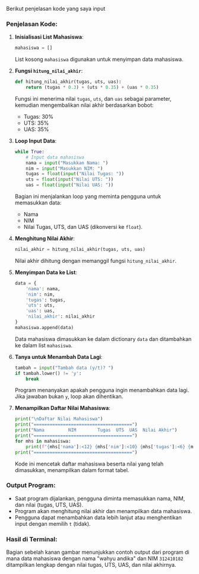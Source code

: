 Berikut penjelasan kode yang saya input

### Penjelasan Kode:
1. **Inisialisasi List Mahasiswa**:
   ```python
   mahasiswa = []
   ```
   List kosong `mahasiswa` digunakan untuk menyimpan data mahasiswa.

2. **Fungsi `hitung_nilai_akhir`**:
   ```python
   def hitung_nilai_akhir(tugas, uts, uas):
       return (tugas * 0.3) + (uts * 0.35) + (uas * 0.35)
   ```
   Fungsi ini menerima nilai `tugas`, `uts`, dan `uas` sebagai parameter, kemudian mengembalikan nilai akhir berdasarkan bobot:
   - Tugas: 30%
   - UTS: 35%
   - UAS: 35%

3. **Loop Input Data**:
   ```python
   while True:
       # Input data mahasiswa
       nama = input("Masukkan Nama: ")
       nim = input("Masukkan NIM: ")
       tugas = float(input("Nilai Tugas: "))
       uts = float(input("Nilai UTS: "))
       uas = float(input("Nilai UAS: "))
   ```
   Bagian ini menjalankan loop yang meminta pengguna untuk memasukkan data:
   - Nama
   - NIM
   - Nilai Tugas, UTS, dan UAS (dikonversi ke `float`).

4. **Menghitung Nilai Akhir**:
   ```python
   nilai_akhir = hitung_nilai_akhir(tugas, uts, uas)
   ```
   Nilai akhir dihitung dengan memanggil fungsi `hitung_nilai_akhir`.

5. **Menyimpan Data ke List**:
   ```python
   data = {
       'nama': nama,
       'nim': nim,
       'tugas': tugas,
       'uts': uts,
       'uas': uas,
       'nilai_akhir': nilai_akhir
   }
   mahasiswa.append(data)
   ```
   Data mahasiswa dimasukkan ke dalam dictionary `data` dan ditambahkan ke dalam list `mahasiswa`.

6. **Tanya untuk Menambah Data Lagi**:
   ```python
   tambah = input("Tambah data (y/t)? ")
   if tambah.lower() != 'y':
       break
   ```
   Program menanyakan apakah pengguna ingin menambahkan data lagi. Jika jawaban bukan `y`, loop akan dihentikan.

7. **Menampilkan Daftar Nilai Mahasiswa**:
   ```python
   print("\nDaftar Nilai Mahasiswa")
   print("=====================================")
   print("Nama         NIM        Tugas  UTS  UAS  Nilai Akhir")
   print("=====================================")
   for mhs in mahasiswa:
       print(f"{mhs['nama']:<12} {mhs['nim']:<10} {mhs['tugas']:<6} {mhs['uts']:<4} {mhs['uas']:<4} {mhs['nilai_akhir']:.2f}")
   print("=====================================")
   ```
   Kode ini mencetak daftar mahasiswa beserta nilai yang telah dimasukkan, menampilkan dalam format tabel.

### Output Program:
- Saat program dijalankan, pengguna diminta memasukkan nama, NIM, dan nilai (tugas, UTS, UAS).
- Program akan menghitung nilai akhir dan menampilkan data mahasiswa.
- Pengguna dapat menambahkan data lebih lanjut atau menghentikan input dengan memilih `t` (tidak).

### Hasil di Terminal:
Bagian sebelah kanan gambar menunjukkan contoh output dari program di mana data mahasiswa dengan nama "wahyu andika" dan NIM `312410182` ditampilkan lengkap dengan nilai tugas, UTS, UAS, dan nilai akhirnya.
